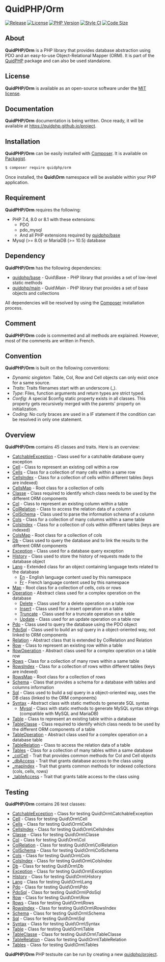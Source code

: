 # QuidPHP/Orm
[![Release](https://img.shields.io/github/v/release/quidphp/orm)](https://packagist.org/packages/quidphp/orm)
[![License](https://img.shields.io/github/license/quidphp/orm)](https://github.com/quidphp/orm/blob/master/LICENSE)
[![PHP Version](https://img.shields.io/packagist/php-v/quidphp/orm)](https://www.php.net)
[![Style CI](https://styleci.io/repos/203672588/shield)](https://styleci.io)
[![Code Size](https://img.shields.io/github/languages/code-size/quidphp/orm)](https://github.com/quidphp/orm)

## About
**QuidPHP/Orm** is a PHP library that provides database abstraction using PDO and an easy-to-use Object-Relational Mapper (ORM). It is part of the [QuidPHP](https://github.com/quidphp/project) package and can also be used standalone. 

## License
**QuidPHP/Orm** is available as an open-source software under the [MIT license](LICENSE).

## Documentation
**QuidPHP/Orm** documentation is being written. Once ready, it will be available at https://quidphp.github.io/project.

## Installation
**QuidPHP/Orm** can be easily installed with [Composer](https://getcomposer.org). It is available on [Packagist](https://packagist.org/packages/quidphp/orm).
``` bash
$ composer require quidphp/orm
```
Once installed, the **Quid\Orm** namespace will be available within your PHP application.

## Requirement
**QuidPHP/Orm** requires the following:
- PHP 7.4, 8.0 or 8.1 with these extensions:
    - PDO
    - pdo_mysql
    - And all PHP extensions required by [quidphp/base](https://github.com/quidphp/base)
- Mysql (>= 8.0) or MariaDB (>= 10.5) database

## Dependency
**QuidPHP/Orm** has the following dependencies:
- [quidphp/base](https://github.com/quidphp/base) - Quid\Base - PHP library that provides a set of low-level static methods
- [quidphp/main](https://github.com/quidphp/main) - Quid\Main - PHP library that provides a set of base objects and collections 

All dependencies will be resolved by using the [Composer](https://getcomposer.org) installation process.

## Comment
**QuidPHP/Orm** code is commented and all methods are explained. However, most of the comments are written in French.

## Convention
**QuidPHP/Orm** is built on the following conventions:
- *Dynamic singleton*: Table, Col, Row and Cell objects can only exist once for a same source.
- *Traits*: Traits filenames start with an underscore (_).
- *Type*: Files, function arguments and return types are strict typed.
- *Config*: A special $config static property exists in all classes. This property gets recursively merged with the parents' property on initialization.
- *Coding*: No curly braces are used in a IF statement if the condition can be resolved in only one statement.

## Overview
**QuidPHP/Orm** contains 45 classes and traits. Here is an overview:
- [CatchableException](src/CatchableException.php) - Class used for a catchable database query exception
- [Cell](src/Cell.php) - Class to represent an existing cell within a row
- [Cells](src/Cells.php) - Class for a collection of many cells within a same row
- [CellsIndex](src/CellsIndex.php) - Class for a collection of cells within different tables (keys are indexed)
- [CellsMap](src/CellsMap.php) - Root class for a collection of cells
- [Classe](src/Classe.php) - Class required to identify which class needs to be used by the different ORM components
- [Col](src/Col.php) - Class to represent an existing column within a table
- [ColRelation](src/ColRelation.php) - Class to access the relation data of a column
- [ColSchema](src/ColSchema.php) - Class used to parse the information schema of a column
- [Cols](src/Cols.php) - Class for a collection of many columns within a same table
- [ColsIndex](src/ColsIndex.php) - Class for a collection of cols within different tables (keys are indexed)
- [ColsMap](src/ColsMap.php) - Root class for a collection of cols
- [Db](src/Db.php) - Class used to query the database and to link the results to the different ORM components
- [Exception](src/Exception.php) - Class used for a database query exception
- [History](src/History.php) - Class used to store the history of requests made to the database object
- [Lang](src/Lang.php) - Extended class for an object containing language texts related to the database
    - [En](src/Lang/En.php) - English language content used by this namespace
    - [Fr](src/Lang/Fr.php) - French language content used by this namespace
- [Map](src/Map.php) - Root class for a collection of cells, cols or rows
- [Operation](src/Operation.php) - Abstract class used for a complex operation on the database
    - [Delete](src/Operation/Delete.php) - Class used for a delete operation on a table row
    - [Insert](src/Operation/Insert.php) - Class used for a insert operation on a table
    - [Truncate](src/Operation/Truncate.php) - Class used for a truncate operation on a table
    - [Update](src/Operation/Update.php) - Class used for an update operation on a table row
- [Pdo](src/Pdo.php) - Class used to query the database using the PDO object
- [PdoSql](src/PdoSql.php) - Class used to build an sql query in a object-oriented way, not linked to ORM components
- [Relation](src/Relation.php) - Abstract class that is extended by ColRelation and Relation
- [Row](src/Row.php) - Class to represent an existing row within a table
- [RowOperation](src/RowOperation.php) - Abstract class used for a complex operation on a table row
- [Rows](src/Rows.php) - Class for a collection of many rows within a same table
- [RowsIndex](src/RowsIndex.php) - Class for a collection of rows within different tables (keys are indexed)
- [RowsMap](src/RowsMap.php) - Root class for a collection of rows
- [Schema](src/Schema.php) - Class that provides a schema for a database with tables and columns information
- [Sql](src/Sql.php) - Class used to build a sql query in a object-oriented way, uses the DB class (linked to the ORM components)
- [Syntax](src/Syntax.php) - Abstract class with static methods to generate SQL syntax
    - [Mysql](src/Syntax/Mysql.php) - Class with static methods to generate MySQL syntax strings (compatible with MySQL and MariaDB)
- [Table](src/Table.php) - Class to represent an existing table within a database
- [TableClasse](src/TableClasse.php) - Class required to identify which class needs to be used by the different ORM components of a table
- [TableOperation](src/TableOperation.php) - Abstract class used for a complex operation on a database table
- [TableRelation](src/TableRelation.php) - Class to access the relation data of a table
- [Tables](src/Tables.php) - Class for a collection of many tables within a same database
- [_colCell](src/_colCell.php) - Trait that provides common methods for Col and Cell objects
- [_dbAccess](src/_dbAccess.php) - Trait that grants database access to the class using
- [_mapIndex](src/_mapIndex.php) - Trait that grants common methods for indexed collections (cols, cells, rows)
- [_tableAccess](src/_tableAccess.php) - Trait that grants table access to the class using

## Testing
**QuidPHP/Orm** contains 26 test classes:
- [CatchableException](test/CatchableException.php) - Class for testing Quid\Orm\CatchableException
- [Cell](test/Cell.php) - Class for testing Quid\Orm\Cell
- [Cells](test/Cells.php) - Class for testing Quid\Orm\Cells
- [CellsIndex](test/CellsIndex.php) - Class for testing Quid\Orm\CellsIndex
- [Classe](test/Classe.php) - Class for testing Quid\Orm\Classe
- [Col](test/Col.php) - Class for testing Quid\Orm\Col
- [ColRelation](test/ColRelation.php) - Class for testing Quid\Orm\ColRelation
- [ColSchema](test/ColSchema.php) - Class for testing Quid\Orm\ColSchema
- [Cols](test/Cols.php) - Class for testing Quid\Orm\Cols
- [ColsIndex](test/ColsIndex.php) - Class for testing Quid\Orm\ColsIndex
- [Db](test/Db.php) - Class for testing Quid\Orm\Db
- [Exception](test/Exception.php) - Class for testing Quid\Orm\Exception
- [History](test/History.php) - Class for testing Quid\Orm\History
- [Lang](test/Lang.php) - Class for testing Quid\Orm\Lang
- [Pdo](test/Pdo.php) - Class for testing Quid\Orm\Pdo
- [PdoSql](test/PdoSql.php) - Class for testing Quid\Orm\PdoSql
- [Row](test/Row.php) - Class for testing Quid\Orm\Row
- [Rows](test/Rows.php) - Class for testing Quid\Orm\Rows
- [RowsIndex](test/RowsIndex.php) - Class for testing Quid\Orm\RowsIndex
- [Schema](test/Schema.php) - Class for testing Quid\Orm\Schema
- [Sql](test/Sql.php) - Class for testing Quid\Orm\Sql
- [Syntax](test/Syntax.php) - Class for testing Quid\Orm\Syntax
- [Table](test/Table.php) - Class for testing Quid\Orm\Table
- [TableClasse](test/TableClasse.php) - Class for testing Quid\Orm\TableClasse
- [TableRelation](test/TableRelation.php) - Class for testing Quid\Orm\TableRelation
- [Tables](test/Tables.php) - Class for testing Quid\Orm\Tables

**QuidPHP/Orm** PHP testsuite can be run by creating a new [quidphp/project](https://github.com/quidphp/project).